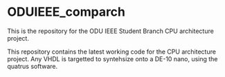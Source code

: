 # ODUIEEE_comparch
This is the repository for the ODU IEEE Student Branch CPU architecture project.







This repository contains the latest working code for the CPU architecture project. Any VHDL is targetted to syntehsize onto a DE-10 nano, using the quatrus
software. 


